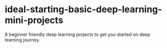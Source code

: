 # ideal-starting-basic-deep-learning-mini-projects
8 beginner friendly deep learning projects to get you started on deep learning journey.
